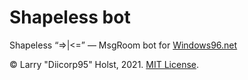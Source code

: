 # Shapeless bot
Shapeless “=&gt;|&lt;=” — MsgRoom bot for [Windows96.net](https://windows96.net)

:copyright: Larry "Diicorp95" Holst, 2021. [MIT License](https://diicorp95.mit-license.org).
